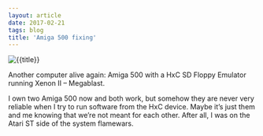 ```yaml
---
layout: article
date: 2017-02-21
tags: blog
title: 'Amiga 500 fixing'
---
```


![{{title}}](../../assets/img/blog/amiga500.jpg)

Another computer alive again: Amiga 500 with a HxC SD Floppy Emulator running Xenon II – Megablast.

I own two Amiga 500 now and both work, but somehow they are never very reliable when I try to run software from the HxC device. Maybe it’s just them and me knowing that we’re not meant for each other. After all, I was on the Atari ST side of the system flamewars.